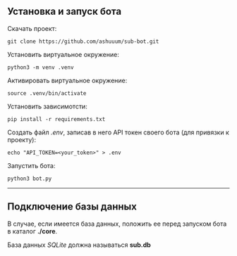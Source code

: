 ## Установка и запуск бота

Скачать проект:
```
git clone https://github.com/ashuuum/sub-bot.git
```

Установить виртуальное окружение:
```
python3 -m venv .venv
```

Активировать виртуальное окружение:
```
source .venv/bin/activate
```

Установить зависимотсти:
```
pip install -r requirements.txt
```

Создать файл *.env*, записав в него API токен своего бота (для привязки к проекту):
```
echo "API_TOKEN=<your_token>" > .env
```

Запустить бота:
```
python3 bot.py
```

---
## Подключение базы данных

В случае, если имеется база данных, положить ее перед запуском бота в каталог **./core**.

База данных _SQLite_ должна называться **sub.db**